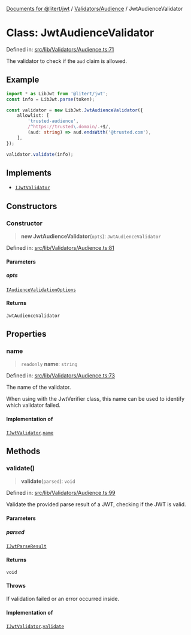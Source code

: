 [Documents for @litert/jwt](../../../index.md) / [Validators/Audience](../index.md) / JwtAudienceValidator

# Class: JwtAudienceValidator

Defined in: [src/lib/Validators/Audience.ts:71](https://github.com/litert/jwt.js/blob/master/src/lib/Validators/Audience.ts#L71)

The validator to check if the `aud` claim is allowed.

## Example

```ts
import * as LibJwt from '@litert/jwt';
const info = LibJwt.parse(token);

const validator = new LibJwt.JwtAudienceValidator({
    allowlist: [
        'trusted-audience',
        /^https://trusted\.domain/.+$/,
        (aud: string) => aud.endsWith('@trusted.com'),
    ],
});

validator.validate(info);
```

## Implements

- [`IJwtValidator`](../../../Types/interfaces/IJwtValidator.md)

## Constructors

### Constructor

> **new JwtAudienceValidator**(`opts`): `JwtAudienceValidator`

Defined in: [src/lib/Validators/Audience.ts:81](https://github.com/litert/jwt.js/blob/master/src/lib/Validators/Audience.ts#L81)

#### Parameters

##### opts

[`IAudienceValidationOptions`](../interfaces/IAudienceValidationOptions.md)

#### Returns

`JwtAudienceValidator`

## Properties

### name

> `readonly` **name**: `string`

Defined in: [src/lib/Validators/Audience.ts:73](https://github.com/litert/jwt.js/blob/master/src/lib/Validators/Audience.ts#L73)

The name of the validator.

When using with the JwtVerifier class, this name can be used to identify
which validator failed.

#### Implementation of

[`IJwtValidator`](../../../Types/interfaces/IJwtValidator.md).[`name`](../../../Types/interfaces/IJwtValidator.md#name)

## Methods

### validate()

> **validate**(`parsed`): `void`

Defined in: [src/lib/Validators/Audience.ts:99](https://github.com/litert/jwt.js/blob/master/src/lib/Validators/Audience.ts#L99)

Validate the provided parse result of a JWT, checking if the JWT is valid.

#### Parameters

##### parsed

[`IJwtParseResult`](../../../Types/interfaces/IJwtParseResult.md)

#### Returns

`void`

#### Throws

If validation failed or an error occurred inside.

#### Implementation of

[`IJwtValidator`](../../../Types/interfaces/IJwtValidator.md).[`validate`](../../../Types/interfaces/IJwtValidator.md#validate)
